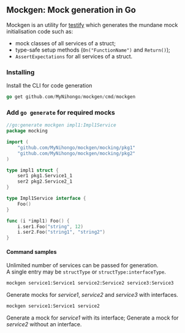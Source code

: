 ## Mockgen: Mock generation in Go
Mockgen is an utility for [testify](https://github.com/stretchr/testify) which generates the mundane mock initialisation code such as:

- mock classes of all services of a struct;
- type-safe setup methods (`On("FunctionName")` and `Return()`);
- `AssertExpectations` for all services of a struct.

### Installing
Install the CLI for code generation
```go
go get github.com/MyNihongo/mockgen/cmd/mockgen
```
### Add `go generate` for required mocks
```go
//go:generate mockgen impl1:Impl1Service
package mocking

import (
	"github.com/MyNihongo/mockgen/mocking/pkg1"
	"github.com/MyNihongo/mockgen/mocking/pkg2"
)

type impl1 struct {
	ser1 pkg1.Service1_1
	ser2 pkg2.Service2_1
}

type Impl1Service interface {
	Foo()
}

func (i *impl1) Foo() {
	i.ser1.Foo("string", 12)
	i.ser2.Foo("string1", "string2")
}
```

#### Command samples
Unlimited number of services can be passed for generation.  
A single entry may be `structType` or `structType:interfaceType`.
```sh
mockgen service1:Service1 service2:Service2 service3:Service3
```
Generate mocks for *service1*, *service2* and *service3* with interfaces.
```sh
mockgen service1:Service1 service2
```
Generate a mock for *service1* with its interface; Generate a mock for *service2* without an interface.